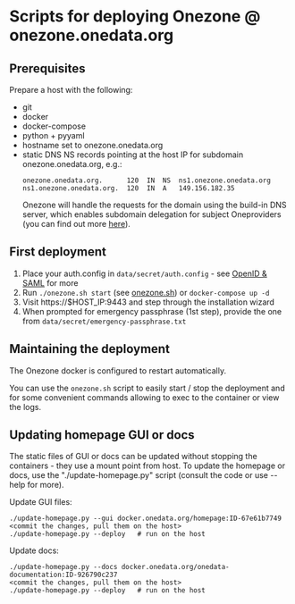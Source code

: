 # Scripts for deploying Onezone @ onezone.onedata.org

## Prerequisites

Prepare a host with the following:
* git
* docker
* docker-compose
* python + pyyaml
* hostname set to onezone.onedata.org
* static DNS NS records pointing at the host IP for subdomain onezone.onedata.org, e.g.:
  ```
  onezone.onedata.org.      120  IN  NS  ns1.onezone.onedata.org
  ns1.onezone.onedata.org.  120  IN  A   149.156.182.35
  ```
  Onezone will handle the requests for the domain using the build-in DNS server,
  which enables subdomain delegation for subject Oneproviders (you can find out
  more [here][Subdomain delegation]).


## First deployment

1. Place your auth.config in `data/secret/auth.config` - see [OpenID & SAML] for more
2. Run `./onezone.sh start` (see [onezone.sh]) or `docker-compose up -d`
3. Visit https://$HOST_IP:9443 and step through the installation wizard
4. When prompted for emergency passphrase (1st step), provide the one from `data/secret/emergency-passphrase.txt`


## Maintaining the deployment

The Onezone docker is configured to restart automatically. 

You can use the `onezone.sh` script to easily start / stop the deployment and
for some convenient commands allowing to exec to the container or view the logs.


## Updating homepage GUI or docs

The static files of GUI or docs can be updated without stopping the containers - 
they use a mount point from host. To update the homepage or docs, use the 
"./update-homepage.py" script (consult the code or use --help for more).

Update GUI files:
```
./update-homepage.py --gui docker.onedata.org/homepage:ID-67e61b7749
<commit the changes, pull them on the host>
./update-homepage.py --deploy   # run on the host
```

Update docs:
```
./update-homepage.py --docs docker.onedata.org/onedata-documentation:ID-926790c237
<commit the changes, pull them on the host>
./update-homepage.py --deploy   # run on the host
```



[Subdomain delegation]: https://onedata.org/#/home/documentation/doc/administering_onedata/onezone_tutorial[dns-records-setup-for-subdomain-delegation].html
[onezone.sh]: ../../README.md#onezone.sh
[OpenID & SAML]: https://onedata.org/#/home/documentation/doc/administering_onedata/openid_saml_configuration/openid_saml_configuration_19_02.html